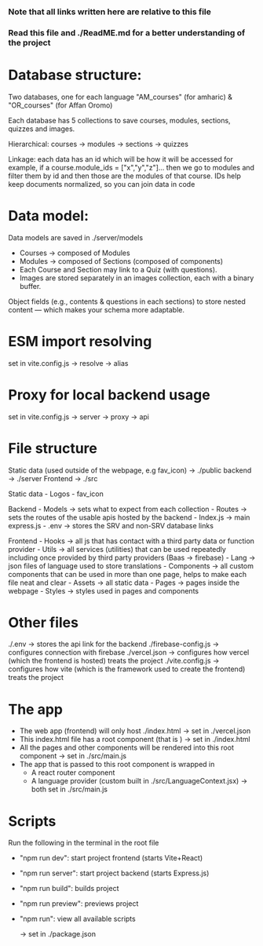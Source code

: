 ### Note that all links written here are relative to this file
### Read this file and ./ReadME.md for a better understanding of the project

# Database structure:

Two databases, one for each language "AM_courses" (for amharic) & "OR_courses" (for Affan Oromo)

Each database has 5 collections to save courses, modules, sections, quizzes and images.

Hierarchical: courses → modules → sections → quizzes

Linkage: each data has an id which will be how it will be accessed for example, if a course.module_ids = ["x","y","z"]... then we go to modules and filter them by id and then those are the modules of that course. IDs help keep documents normalized, so you can join data in code



# Data model:

Data models are saved in ./server/models

- Courses → composed of Modules
- Modules → composed of Sections (composed of components)
- Each Course and Section may link to a Quiz (with questions).
- Images are stored separately in an images collection, each with a binary buffer.

Object fields (e.g., contents & questions in each sections) to store nested content — which makes your schema more adaptable.



# ESM import resolving
set in vite.config.js → resolve → alias

# Proxy for local backend usage 
set in vite.config.js → server → proxy → api

# File structure

Static data (used outside of the webpage, e.g fav_icon) → ./public
backend → ./server
Frontend → ./src


Static data
    - Logos
    - fav_icon 

Backend
    - Models → sets what to expect from each collection
    - Routes → sets the routes of the usable apis hosted by the backend 
    - Index.js → main express.js 
    - .env → stores the SRV and non-SRV database links

Frontend
    - Hooks → all js that has contact with a third party data or function provider
    - Utils → all services (utilities) that can be used repeatedly including once provided by third party providers (Baas → firebase)
    - Lang → json files of language used to store translations 
    - Components → all custom components that can be used in more than one page, helps to make each file neat and clear
    - Assets  → all static data 
    - Pages → pages inside the webpage
    - Styles → styles used in pages and components

# Other files
./.env → stores the api link for the backend
./firebase-config.js → configures connection with firebase 
./vercel.json → configures how vercel (which the frontend is hosted) treats the project
./vite.config.js → configures how vite (which is the framework used to create the frontend) treats the project


# The app
- The web app (frontend) will only host ./index.html  →  set in ./vercel.json 
- This index.html file has a root component (that is <!-- <div id="root"></div> -->) →  set in ./index.html
- All the pages and other components will be rendered into this root component → set in ./src/main.js
- The app that is passed to this root component is wrapped in 
    - A react router component
    - A language provider (custom built in ./src/LanguageContext.jsx)
         → both set in ./src/main.js



# Scripts 

Run the following in the terminal in the root file 
- "npm run dev": start project frontend (starts Vite+React)
- "npm run server": start project backend (starts Express.js)
- "npm run build": builds project
- "npm run preview": previews project
- "npm run": view all available scripts

    → set in ./package.json 